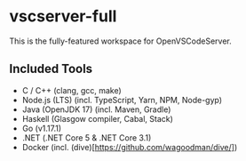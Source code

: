 # vscserver-full

This is the fully-featured workspace for OpenVSCodeServer.

## Included Tools

- C / C++ (clang, gcc, make)
- Node.js (LTS) (incl. TypeScript, Yarn, NPM, Node-gyp)
- Java (OpenJDK 17) (incl. Maven, Gradle)
- Haskell (Glasgow compiler, Cabal, Stack)
- Go (v1.17.1)
- .NET (.NET Core 5 & .NET Core 3.1)
- Docker (incl. (dive)[https://github.com/wagoodman/dive/])